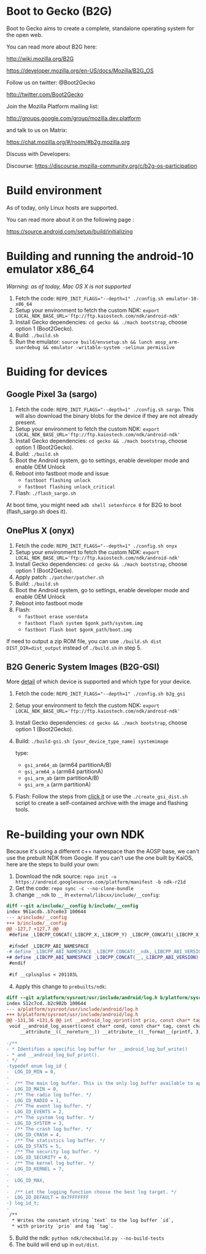 # Boot to Gecko (B2G)

Boot to Gecko aims to create a complete, standalone operating system for the open web.

You can read more about B2G here:

  http://wiki.mozilla.org/B2G
  
  https://developer.mozilla.org/en-US/docs/Mozilla/B2G_OS

Follow us on twitter: @Boot2Gecko

  http://twitter.com/Boot2Gecko

Join the Mozilla Platform mailing list:

  http://groups.google.com/group/mozilla.dev.platform

and talk to us on Matrix:

  https://chat.mozilla.org/#/room/#b2g:mozilla.org

Discuss with Developers:

  Discourse: https://discourse.mozilla-community.org/c/b2g-os-participation
  
# Build environment

As of today, only Linux hosts are supported.

You can read more about it on the following page :

  https://source.android.com/setup/build/initializing

# Building and running the android-10 emulator x86_64

_Warning: as of today, Mac OS X is not supported_

1. Fetch the code: `REPO_INIT_FLAGS="--depth=1" ./config.sh emulator-10-x86_64`
2. Setup your environment to fetch the custom NDK: `export LOCAL_NDK_BASE_URL='ftp://ftp.kaiostech.com/ndk/android-ndk'`
3. Install Gecko dependencies: `cd gecko && ./mach bootstrap`, choose option 1 (Boot2Gecko).
4. Build: `./build.sh`
5. Run the emulator: `source build/envsetup.sh && lunch aosp_arm-userdebug && emulator -writable-system -selinux permissive`

# Buiding for devices

## Google Pixel 3a (sargo)

1. Fetch the code: `REPO_INIT_FLAGS="--depth=1" ./config.sh sargo`. This will also download the binary blobs for the device if they are not already present.
2. Setup your environment to fetch the custom NDK: `export LOCAL_NDK_BASE_URL='ftp://ftp.kaiostech.com/ndk/android-ndk'`
3. Install Gecko dependencies: `cd gecko && ./mach bootstrap`, choose option 1 (Boot2Gecko).
4. Build: `./build.sh`
5. Boot the Android system, go to settings, enable developer mode and enable OEM Unlock
6. Reboot into fastboot mode and issue
   - `fastboot flashing unlock`
   - `fastboot flashing unlock_critical`
7. Flash: `./flash_sargo.sh`

At boot time, you might need `adb shell setenforce 0` for B2G to boot (flash_sargo.sh does it).

## OnePlus X (onyx)

1. Fetch the code: `REPO_INIT_FLAGS="--depth=1" ./config.sh onyx`
2. Setup your environment to fetch the custom NDK: `export LOCAL_NDK_BASE_URL='ftp://ftp.kaiostech.com/ndk/android-ndk'`
3. Install Gecko dependencies: `cd gecko && ./mach bootstrap`, choose option 1 (Boot2Gecko).
4. Apply patch: `./patcher/patcher.sh`
5. Build: `./build.sh`
6. Boot the Android system, go to settings, enable developer mode and enable OEM Unlock
7. Reboot into fastboot mode
8. Flash:
   - `fastboot erase userdata`
   - `fastboot flash system $gonk_path/system.img`
   - `fastboot flash boot $gonk_path/boot.img`
  
If need to output a zip ROM file, you can use `./build.sh dist DIST_DIR=dist_output` instead of `./build.sh` in step 5.

## B2G Generic System Images (B2G-GSI) 
More [detail](https://github.com/phhusson/treble_experimentations/wiki) of which device is supported and which type for your device.  
1. Fetch the code: `REPO_INIT_FLAGS="--depth=1" ./config.sh b2g_gsi`
2. Setup your environment to fetch the custom NDK: `export LOCAL_NDK_BASE_URL='ftp://ftp.kaiostech.com/ndk/android-ndk'`
3. Install Gecko dependencies: `cd gecko && ./mach bootstrap`, choose option 1 (Boot2Gecko).
4. Build: `./build-gsi.sh [your_device_type_name] systemimage`

   type:
   - `gsi_arm64_ab` (arm64 partitionA/B)
   - `gsi_arm64_a` (arm64 partitionA)
   - `gsi_arm_ab` (arm partitionA/B)
   - `gsi_arm_a` (arm partitionA)

5. Flash: Follow the steps from [click it](https://source.android.com/setup/build/gsi#flashing-gsis) or use the `./create_gsi_dist.sh` script to create a self-contained archive with the image and flashing tools.

# Re-building your own NDK

Because it's using a different c++ namespace than the AOSP base, we can't use the prebuilt NDK from Google. If you can't use the one built by KaiOS, here are the steps to build your own:
1. Download the ndk source:
`repo init -u https://android.googlesource.com/platform/manifest -b ndk-r21d`
2. Get the code:
`repo sync -c --no-clone-bundle`
3. change `__ndk` to `__` in `external/libcxx/include/__config`:
```diff
diff --git a/include/__config b/include/__config
index 961acdb..b7ce8e3 100644
--- a/include/__config
+++ b/include/__config
@@ -127,7 +127,7 @@
 #define _LIBCPP_CONCAT(_LIBCPP_X,_LIBCPP_Y) _LIBCPP_CONCAT1(_LIBCPP_X,_LIBCPP_Y)
 
 #ifndef _LIBCPP_ABI_NAMESPACE
-# define _LIBCPP_ABI_NAMESPACE _LIBCPP_CONCAT(__ndk,_LIBCPP_ABI_VERSION)
+# define _LIBCPP_ABI_NAMESPACE _LIBCPP_CONCAT(__,_LIBCPP_ABI_VERSION)
 #endif
 
 #if __cplusplus < 201103L
```
4. Apply this change to `prebuilts/ndk`:
```diff
diff --git a/platform/sysroot/usr/include/android/log.h b/platform/sysroot/usr/include/android/log.h
index 512c7cd..b2c902b 100644
--- a/platform/sysroot/usr/include/android/log.h
+++ b/platform/sysroot/usr/include/android/log.h
@@ -131,36 +131,6 @@ int __android_log_vprint(int prio, const char* tag, const char* fmt, va_list ap)
 void __android_log_assert(const char* cond, const char* tag, const char* fmt, ...)
     __attribute__((__noreturn__)) __attribute__((__format__(printf, 3, 4)));
 
-/**
- * Identifies a specific log buffer for __android_log_buf_write()
- * and __android_log_buf_print().
- */
-typedef enum log_id {
-  LOG_ID_MIN = 0,
-
-  /** The main log buffer. This is the only log buffer available to apps. */
-  LOG_ID_MAIN = 0,
-  /** The radio log buffer. */
-  LOG_ID_RADIO = 1,
-  /** The event log buffer. */
-  LOG_ID_EVENTS = 2,
-  /** The system log buffer. */
-  LOG_ID_SYSTEM = 3,
-  /** The crash log buffer. */
-  LOG_ID_CRASH = 4,
-  /** The statistics log buffer. */
-  LOG_ID_STATS = 5,
-  /** The security log buffer. */
-  LOG_ID_SECURITY = 6,
-  /** The kernel log buffer. */
-  LOG_ID_KERNEL = 7,
-
-  LOG_ID_MAX,
-
-  /** Let the logging function choose the best log target. */
-  LOG_ID_DEFAULT = 0x7FFFFFFF
-} log_id_t;
-
 /**
  * Writes the constant string `text` to the log buffer `id`,
  * with priority `prio` and tag `tag`.
```
5. Build the ndk:
`python ndk/checkbuild.py --no-build-tests`
6. The build will end up in `out/dist`.
